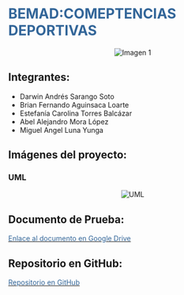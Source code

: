 

# **<span style="color:#336699">BEMAD:COMEPTENCIAS DEPORTIVAS</span>**

<div align="center">
    <img src="https://github.com/BrianFernandoAguinsacaLoarte/PruebaPOO/assets/131829158/6715c1a6-d1b7-4965-ae26-057fb9f7b0d1" alt="Imagen 1">
</div>

## **Integrantes:**

<ul>
  <li>Darwin Andrés Sarango Soto</li>
  <li>Brian Fernando Aguinsaca Loarte</li>
  <li>Estefanía Carolina Torres Balcázar</li>
  <li>Abel Alejandro Mora López</li>
  <li>Miguel Angel Luna Yunga</li>
</ul>

## **Imágenes del proyecto:**

### **UML**
<div align="center">
    <img src="https://github.com/BrianFernandoAguinsacaLoarte/PruebaPOO/assets/131829158/f2a0623d-72a1-46f2-a640-332e81bd5f9c" alt="UML">
</div>

## **Documento de Prueba:**

[<span style="color:#336699">Enlace al documento en Google Drive</span>](https://drive.google.com/drive/folders/1JNDQEG24IaQpI-EorblGpXLWMFO-iv3X?usp=sharing)

## **Repositorio en GitHub:**

[<span style="color:#336699">Repositorio en GitHub</span>](https://github.com/BrianFernandoAguinsacaLoarte/PruebaPOO.git)

